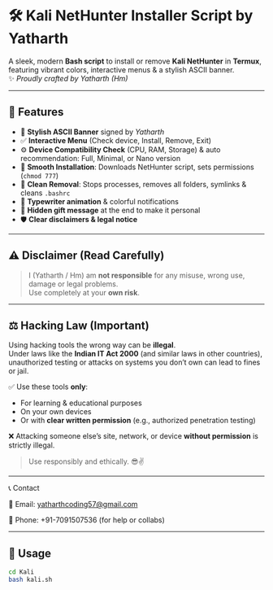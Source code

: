 # 🛠️ Kali NetHunter Installer Script by Yatharth

A sleek, modern **Bash script** to install or remove **Kali NetHunter** in **Termux**, featuring vibrant colors, interactive menus & a stylish ASCII banner.  
✨ *Proudly crafted by Yatharth (Hm)*

---

## 🌟 Features
- 🎨 **Stylish ASCII Banner** signed by *Yatharth*
- ✅ **Interactive Menu** (Check device, Install, Remove, Exit)
- ⚙️ **Device Compatibility Check** (CPU, RAM, Storage) & auto recommendation: Full, Minimal, or Nano version
- 🔧 **Smooth Installation**: Downloads NetHunter script, sets permissions (`chmod 777`)
- 🧹 **Clean Removal**: Stops processes, removes all folders, symlinks & cleans `.bashrc`
- 💬 **Typewriter animation** & colorful notifications
- 🎁 **Hidden gift message** at the end to make it personal
- 🛡️ **Clear disclaimers & legal notice**

---

## ⚠️ Disclaimer (Read Carefully)
> I (Yatharth / Hm) am **not responsible** for any misuse, wrong use, damage or legal problems.  
> Use completely at your **own risk**.

---

## ⚖️ Hacking Law (Important)
Using hacking tools the wrong way can be **illegal**.  
Under laws like the **Indian IT Act 2000** (and similar laws in other countries), unauthorized testing or attacks on systems you don’t own can lead to fines or jail.

✅ Use these tools **only**:
- For learning & educational purposes
- On your own devices
- Or with **clear written permission** (e.g., authorized penetration testing)

❌ Attacking someone else’s site, network, or device **without permission** is strictly illegal.

> Use responsibly and ethically. 😎✌️

---
📞 Contact

📧 Email: yatharthcoding57@gmail.com

📱 Phone: +91-7091507536 (for help or collabs)



---

## 🚀 Usage
```bash
cd Kali
bash kali.sh

